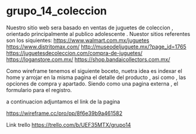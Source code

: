 # grupo_14_coleccion
Nuestro sitio web sera basado en ventas de juguetes de coleccion , orientado principalmente al publico adolescente .
Nuestor sitios referentes son los siquientes:
https://www.walmart.com.mx/juguetes
https://www.distritomax.com/
http://museodeljuguete.mx/?page_id=1765
https://juguetesdecoleccion.com/compra-de-juguetes/
https://loganstore.com.mx/
https://shop.bandaicollectors.com.mx/



Como wireframe tenemos el siguiente boceto, nuetra idea es indexar el home y arrojar en la misma pagina el detalle del producto , asi como , las opciones de compra y apartado. 
Siendo como una pagina externa , el formulario para el registro. 

a continuacion adjuntamos el link de la pagina 

https://wireframe.cc/pro/pp/8f6e39b9a461582


Link trello 
https://trello.com/b/UEF35MTX/grupo14

